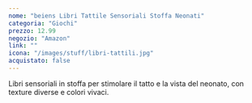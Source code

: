 ```yaml
---
nome: "beiens Libri Tattile Sensoriali Stoffa Neonati"
categoria: "Giochi"
prezzo: 12.99
negozio: "Amazon"
link: ""
icona: "/images/stuff/libri-tattili.jpg"
acquistato: false
---
```


Libri sensoriali in stoffa per stimolare il tatto e la vista del neonato, con texture diverse e colori vivaci.

